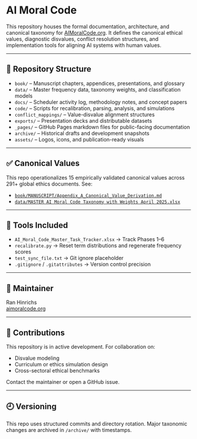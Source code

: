 # AI Moral Code

This repository houses the formal documentation, architecture, and canonical taxonomy for [AIMoralCode.org](https://aimoralcode.org). It defines the canonical ethical values, diagnostic disvalues, conflict resolution structures, and implementation tools for aligning AI systems with human values.

---

## 📁 Repository Structure

- `book/` – Manuscript chapters, appendices, presentations, and glossary
- `data/` – Master frequency data, taxonomy weights, and classification models
- `docs/` – Scheduler activity log, methodology notes, and concept papers
- `code/` – Scripts for recalibration, parsing, analysis, and simulations
- `conflict_mappings/` – Value-disvalue alignment structures
- `exports/` – Presentation decks and distributable datasets
- `_pages/` – GitHub Pages markdown files for public-facing documentation
- `archive/` – Historical drafts and development snapshots
- `assets/` – Logos, icons, and publication-ready visuals

---

## ✅ Canonical Values

This repo operationalizes 15 empirically validated canonical values across 291+ global ethics documents. See:

- [`book/MANUSCRIPT/Appendix_A_Canonical_Value_Derivation.md`](book/MANUSCRIPT/Appendix_A_Canonical_Value_Derivation.md)
- [`data/MASTER AI Moral Code Taxonomy with Weights April 2025.xlsx`](data/MASTER%20AI%20Moral%20Code%20Taxonomy%20with%20Weights%20April%202025.xlsx)

---

## 🔧 Tools Included

- `AI_Moral_Code_Master_Task_Tracker.xlsx` → Track Phases 1–6
- `recalibrate.py` → Reset term distributions and regenerate frequency scores
- `test_sync_file.txt` → Git ignore placeholder
- `.gitignore` / `.gitattributes` → Version control precision

---

## 👤 Maintainer

Ran Hinrichs  
[aimoralcode.org](https://aimoralcode.org)

---

## 📌 Contributions

This repository is in active development. For collaboration on:

- Disvalue modeling
- Curriculum or ethics simulation design
- Cross-sectoral ethical benchmarks

Contact the maintainer or open a GitHub issue.

---

## 🕘 Versioning

This repo uses structured commits and directory rotation. Major taxonomic changes are archived in `/archive/` with timestamps.
